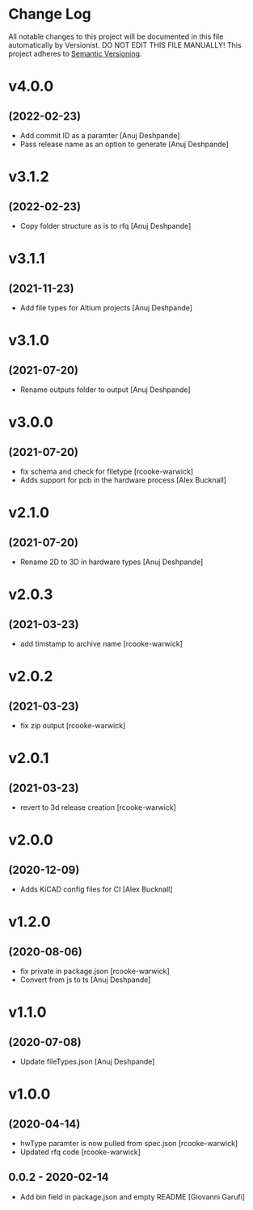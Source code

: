 # Change Log

All notable changes to this project will be documented in this file
automatically by Versionist. DO NOT EDIT THIS FILE MANUALLY!
This project adheres to [Semantic Versioning](http://semver.org/).

# v4.0.0
## (2022-02-23)

* Add commit ID as a paramter [Anuj Deshpande]
* Pass release name as an option to generate [Anuj Deshpande]

# v3.1.2
## (2022-02-23)

* Copy folder structure as is to rfq [Anuj Deshpande]

# v3.1.1
## (2021-11-23)

* Add file types for Altium projects [Anuj Deshpande]

# v3.1.0
## (2021-07-20)

* Rename outputs folder to output [Anuj Deshpande]

# v3.0.0
## (2021-07-20)

* fix schema and check for filetype [rcooke-warwick]
* Adds support for pcb in the hardware process [Alex Bucknall]

# v2.1.0
## (2021-07-20)

* Rename 2D to 3D in hardware types [Anuj Deshpande]

# v2.0.3
## (2021-03-23)

* add timstamp to archive name [rcooke-warwick]

# v2.0.2
## (2021-03-23)

* fix zip output [rcooke-warwick]

# v2.0.1
## (2021-03-23)

* revert to 3d release creation [rcooke-warwick]

# v2.0.0
## (2020-12-09)

* Adds KiCAD config files for CI [Alex Bucknall]

# v1.2.0
## (2020-08-06)

* fix private in package.json [rcooke-warwick]
* Convert from js to ts [Anuj Deshpande]

# v1.1.0
## (2020-07-08)

* Update fileTypes.json [Anuj Deshpande]

# v1.0.0
## (2020-04-14)

* hwType paramter is now pulled from spec.json [rcooke-warwick]
* Updated rfq code [rcooke-warwick]

## 0.0.2 - 2020-02-14

* Add bin field in package.json and empty README [Giovanni Garufi]
